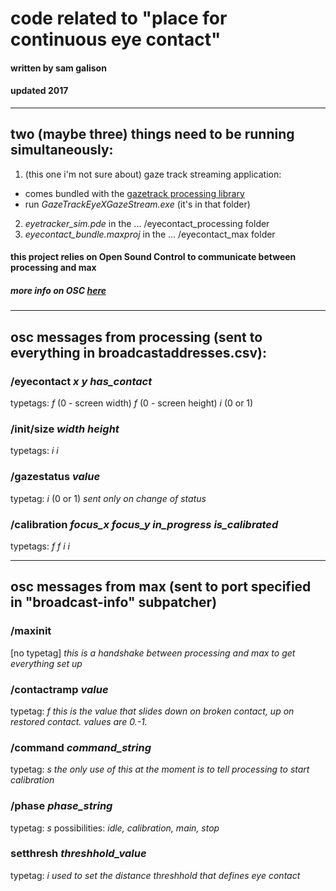 # code related to "place for continuous eye contact"

#### written by sam galison
#### updated 2017

---

## two (maybe three) things need to be running simultaneously:
1. (this one i'm not sure about) gaze track streaming application:
  * comes bundled with the [gazetrack processing library](https://github.com/AugustoEst/gazetrack)
  * run _GazeTrackEyeXGazeStream.exe_ (it's in that folder)
2. *eyetracker_sim.pde* in the ... /eyecontact_processing folder
3. *eyecontact_bundle.maxproj* in the ... /eyecontact_max folder

#### this project relies on Open Sound Control to communicate between processing and max
##### more info on OSC [here](http://opensoundcontrol.org/introduction-osc)

---

## osc messages from processing (sent to everything in broadcastaddresses.csv):

### /eyecontact *x* *y* *has_contact*
typetags: *f* (0 - screen width) *f* (0 - screen height) *i* (0 or 1)

### /init/size *width* *height*
typetags: *i* *i*

### /gazestatus *value*
typetag: *i* (0 or 1)
*sent only on change of status*

### /calibration *focus_x* *focus_y* *in_progress* *is_calibrated*
typetags: *f* *f* *i* *i*

---

## osc messages from max (sent to port specified in "broadcast-info" subpatcher)

### /maxinit
[no typetag]
*this is a handshake between processing and max to get everything set up*

### /contactramp *value*
typetag: *f*
*this is the value that slides down on broken contact, up on restored contact. values are 0.-1.*

### /command *command_string*
typetag: *s*
*the only use of this at the moment is to tell processing to start calibration*

### /phase *phase_string*
typetag: *s*
possibilities: *idle, calibration, main, stop*

### setthresh *threshhold_value*
typetag: *i*
*used to set the distance threshhold that defines eye contact*

